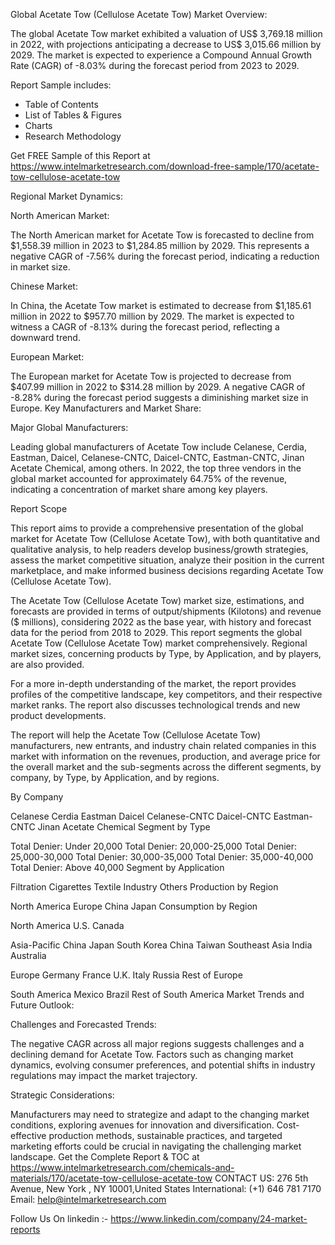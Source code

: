 Global Acetate Tow (Cellulose Acetate Tow) Market Overview:



The global Acetate Tow market exhibited a valuation of US$ 3,769.18 million in 2022, with projections anticipating a decrease to US$ 3,015.66 million by 2029. The market is expected to experience a Compound Annual Growth Rate (CAGR) of -8.03% during the forecast period from 2023 to 2029.

Report Sample includes:
- Table of Contents
- List of Tables & Figures
- Charts
- Research Methodology

Get FREE Sample of this Report at https://www.intelmarketresearch.com/download-free-sample/170/acetate-tow-cellulose-acetate-tow


Regional Market Dynamics:



North American Market:



The North American market for Acetate Tow is forecasted to decline from $1,558.39 million in 2023 to $1,284.85 million by 2029.
This represents a negative CAGR of -7.56% during the forecast period, indicating a reduction in market size.


Chinese Market:



In China, the Acetate Tow market is estimated to decrease from $1,185.61 million in 2022 to $957.70 million by 2029.
The market is expected to witness a CAGR of -8.13% during the forecast period, reflecting a downward trend.


European Market:



The European market for Acetate Tow is projected to decrease from $407.99 million in 2022 to $314.28 million by 2029.
A negative CAGR of -8.28% during the forecast period suggests a diminishing market size in Europe.
Key Manufacturers and Market Share:



Major Global Manufacturers:



Leading global manufacturers of Acetate Tow include Celanese, Cerdia, Eastman, Daicel, Celanese-CNTC, Daicel-CNTC, Eastman-CNTC, Jinan Acetate Chemical, among others.
In 2022, the top three vendors in the global market accounted for approximately 64.75% of the revenue, indicating a concentration of market share among key players.


Report Scope



This report aims to provide a comprehensive presentation of the global market for Acetate Tow (Cellulose Acetate Tow), with both quantitative and qualitative analysis, to help readers develop business/growth strategies, assess the market competitive situation, analyze their position in the current marketplace, and make informed business decisions regarding Acetate Tow (Cellulose Acetate Tow).



The Acetate Tow (Cellulose Acetate Tow) market size, estimations, and forecasts are provided in terms of output/shipments (Kilotons) and revenue ($ millions), considering 2022 as the base year, with history and forecast data for the period from 2018 to 2029. This report segments the global Acetate Tow (Cellulose Acetate Tow) market comprehensively. Regional market sizes, concerning products by Type, by Application, and by players, are also provided.



For a more in-depth understanding of the market, the report provides profiles of the competitive landscape, key competitors, and their respective market ranks. The report also discusses technological trends and new product developments.



The report will help the Acetate Tow (Cellulose Acetate Tow) manufacturers, new entrants, and industry chain related companies in this market with information on the revenues, production, and average price for the overall market and the sub-segments across the different segments, by company, by Type, by Application, and by regions.

By Company



Celanese
Cerdia
Eastman
Daicel
Celanese-CNTC
Daicel-CNTC
Eastman-CNTC
Jinan Acetate Chemical
Segment by Type



Total Denier: Under 20,000
Total Denier: 20,000-25,000
Total Denier: 25,000-30,000
Total Denier: 30,000-35,000
Total Denier: 35,000-40,000
Total Denier: Above 40,000
Segment by Application



Filtration Cigarettes
Textile Industry
Others
Production by Region



North America
Europe
China
Japan
Consumption by Region



North America
U.S.
Canada


Asia-Pacific
China
Japan
South Korea
China Taiwan
Southeast Asia
India
Australia


Europe
Germany
France
U.K.
Italy
Russia
Rest of Europe


South America
Mexico
Brazil
Rest of South America
Market Trends and Future Outlook:



Challenges and Forecasted Trends:



The negative CAGR across all major regions suggests challenges and a declining demand for Acetate Tow.
Factors such as changing market dynamics, evolving consumer preferences, and potential shifts in industry regulations may impact the market trajectory.


Strategic Considerations:



Manufacturers may need to strategize and adapt to the changing market conditions, exploring avenues for innovation and diversification.
Cost-effective production methods, sustainable practices, and targeted marketing efforts could be crucial in navigating the challenging market landscape.
Get the Complete Report & TOC at https://www.intelmarketresearch.com/chemicals-and-materials/170/acetate-tow-cellulose-acetate-tow
CONTACT US:
276 5th Avenue, New York , NY 10001,United States
International: (+1) 646 781 7170
Email: help@intelmarketresearch.com

Follow Us On linkedin :- https://www.linkedin.com/company/24-market-reports
